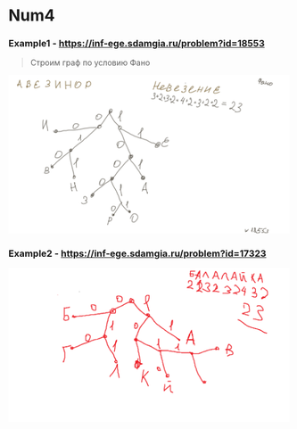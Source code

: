 # Num4
### Example1 - https://inf-ege.sdamgia.ru/problem?id=18553
> Строим граф по условию Фано

![Example1](Example1.png)

### Example2 - https://inf-ege.sdamgia.ru/problem?id=17323

![Example2](Example2.png)